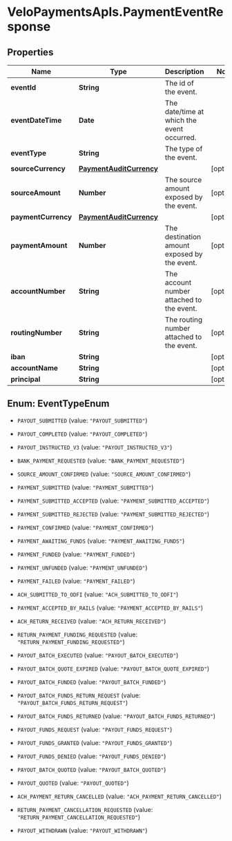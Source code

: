 # VeloPaymentsApIs.PaymentEventResponse

## Properties
Name | Type | Description | Notes
------------ | ------------- | ------------- | -------------
**eventId** | **String** | The id of the event. | 
**eventDateTime** | **Date** | The date/time at which the event occurred. | 
**eventType** | **String** | The type of the event. | 
**sourceCurrency** | [**PaymentAuditCurrency**](PaymentAuditCurrency.md) |  | [optional] 
**sourceAmount** | **Number** | The source amount exposed by the event. | [optional] 
**paymentCurrency** | [**PaymentAuditCurrency**](PaymentAuditCurrency.md) |  | [optional] 
**paymentAmount** | **Number** | The destination amount exposed by the event. | [optional] 
**accountNumber** | **String** | The account number attached to the event. | [optional] 
**routingNumber** | **String** | The routing number attached to the event. | [optional] 
**iban** | **String** |  | [optional] 
**accountName** | **String** |  | [optional] 
**principal** | **String** |  | [optional] 


<a name="EventTypeEnum"></a>
## Enum: EventTypeEnum


* `PAYOUT_SUBMITTED` (value: `"PAYOUT_SUBMITTED"`)

* `PAYOUT_COMPLETED` (value: `"PAYOUT_COMPLETED"`)

* `PAYOUT_INSTRUCTED_V3` (value: `"PAYOUT_INSTRUCTED_V3"`)

* `BANK_PAYMENT_REQUESTED` (value: `"BANK_PAYMENT_REQUESTED"`)

* `SOURCE_AMOUNT_CONFIRMED` (value: `"SOURCE_AMOUNT_CONFIRMED"`)

* `PAYMENT_SUBMITTED` (value: `"PAYMENT_SUBMITTED"`)

* `PAYMENT_SUBMITTED_ACCEPTED` (value: `"PAYMENT_SUBMITTED_ACCEPTED"`)

* `PAYMENT_SUBMITTED_REJECTED` (value: `"PAYMENT_SUBMITTED_REJECTED"`)

* `PAYMENT_CONFIRMED` (value: `"PAYMENT_CONFIRMED"`)

* `PAYMENT_AWAITING_FUNDS` (value: `"PAYMENT_AWAITING_FUNDS"`)

* `PAYMENT_FUNDED` (value: `"PAYMENT_FUNDED"`)

* `PAYMENT_UNFUNDED` (value: `"PAYMENT_UNFUNDED"`)

* `PAYMENT_FAILED` (value: `"PAYMENT_FAILED"`)

* `ACH_SUBMITTED_TO_ODFI` (value: `"ACH_SUBMITTED_TO_ODFI"`)

* `PAYMENT_ACCEPTED_BY_RAILS` (value: `"PAYMENT_ACCEPTED_BY_RAILS"`)

* `ACH_RETURN_RECEIVED` (value: `"ACH_RETURN_RECEIVED"`)

* `RETURN_PAYMENT_FUNDING_REQUESTED` (value: `"RETURN_PAYMENT_FUNDING_REQUESTED"`)

* `PAYOUT_BATCH_EXECUTED` (value: `"PAYOUT_BATCH_EXECUTED"`)

* `PAYOUT_BATCH_QUOTE_EXPIRED` (value: `"PAYOUT_BATCH_QUOTE_EXPIRED"`)

* `PAYOUT_BATCH_FUNDED` (value: `"PAYOUT_BATCH_FUNDED"`)

* `PAYOUT_BATCH_FUNDS_RETURN_REQUEST` (value: `"PAYOUT_BATCH_FUNDS_RETURN_REQUEST"`)

* `PAYOUT_BATCH_FUNDS_RETURNED` (value: `"PAYOUT_BATCH_FUNDS_RETURNED"`)

* `PAYOUT_FUNDS_REQUEST` (value: `"PAYOUT_FUNDS_REQUEST"`)

* `PAYOUT_FUNDS_GRANTED` (value: `"PAYOUT_FUNDS_GRANTED"`)

* `PAYOUT_FUNDS_DENIED` (value: `"PAYOUT_FUNDS_DENIED"`)

* `PAYOUT_BATCH_QUOTED` (value: `"PAYOUT_BATCH_QUOTED"`)

* `PAYOUT_QUOTED` (value: `"PAYOUT_QUOTED"`)

* `ACH_PAYMENT_RETURN_CANCELLED` (value: `"ACH_PAYMENT_RETURN_CANCELLED"`)

* `RETURN_PAYMENT_CANCELLATION_REQUESTED` (value: `"RETURN_PAYMENT_CANCELLATION_REQUESTED"`)

* `PAYOUT_WITHDRAWN` (value: `"PAYOUT_WITHDRAWN"`)




